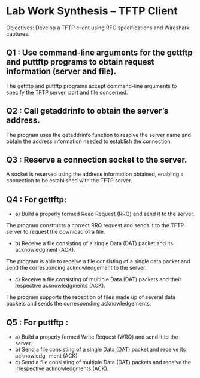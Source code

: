 # Lab Work Synthesis – TFTP Client

Objectives: Develop a TFTP client using RFC specifications and Wireshark captures.

## Q1 : Use command-line arguments for the gettftp and puttftp programs to obtain request information (server and file).

The gettftp and puttftp programs accept command-line arguments to specify the TFTP server, port and file concerned.


## Q2 : Call getaddrinfo to obtain the server’s address.

The program uses the getaddrinfo function to resolve the server name and obtain the address information needed to establish the connection.

## Q3 : Reserve a connection socket to the server.

A socket is reserved using the address information obtained, enabling a connection to be established with the TFTP server.

## Q4 : For gettftp:
- a) Build a properly formed Read Request (RRQ) and send it to the server.
  
The program constructs a correct RRQ request and sends it to the TFTP server to request the download of a file.

- b) Receive a file consisting of a single Data (DAT) packet and its acknowledgment
(ACK).

The program is able to receive a file consisting of a single data packet and send the corresponding acknowledgement to the server.

- c) Receive a file consisting of multiple Data (DAT) packets and their respective acknowledgments (ACK).

The program supports the reception of files made up of several data packets and sends the corresponding acknowledgements.

## Q5 : For puttftp : 
- a) Build a properly formed Write Request (WRQ) and send it to the server.
- b) Send a file consisting of a single Data (DAT) packet and receive its acknowledg-
ment (ACK)
- c) Send a file consisting of multiple Data (DAT) packets and receive the irrespective
acknowledgments (ACK).









